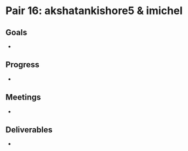 # Pair 16: akshatankishore5 & imichel

## Goals
- 

## Progress
- 

## Meetings
- 

## Deliverables
- 
